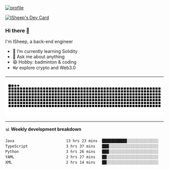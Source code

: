 [![profile](https://user-images.githubusercontent.com/54968314/208005045-e4b42f3b-833d-4242-bfcc-e764865553a2.svg)](https://www.calligrapher.ai/)

<a href="https://app.daily.dev/linziyang1106"><img src="https://api.daily.dev/devcards/v2/i4Spwx5Skx5FpTqWcwoit.png?r=kgx&type=wide" width="652" alt="ISheep's Dev Card"/></a>

### Hi there 🐏

I'm ISheep, a back-end engineer

- 🔭 I’m currently learning Solidity
- 💬 Ask me about anything
- 😄 Hobby: badminton & coding
- 👓 explore crypto and Web3.0

-------

![](https://raw.githubusercontent.com/ISheepp/ISheepp/output/github-contribution-grid-snake.svg)

-------

📊 **Weekly development breakdown**
<!--START_SECTION:waka-->

```txt
Java                       13 hrs 23 mins  ███████████░░░░░░░░░░░░░░   44.58 %
TypeScript                 3 hrs 37 mins   ███░░░░░░░░░░░░░░░░░░░░░░   12.07 %
Python                     3 hrs 26 mins   ███░░░░░░░░░░░░░░░░░░░░░░   11.48 %
YAML                       2 hrs 27 mins   ██░░░░░░░░░░░░░░░░░░░░░░░   08.19 %
XML                        2 hrs 14 mins   ██░░░░░░░░░░░░░░░░░░░░░░░   07.49 %
```

<!--END_SECTION:waka-->
